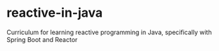 # reactive-in-java
Curriculum for learning reactive programming in Java, specifically with Spring Boot and Reactor
